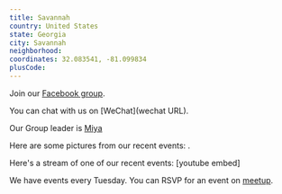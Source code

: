 ```yaml
---
title: Savannah
country: United States
state: Georgia
city: Savannah
neighborhood: 
coordinates: 32.083541, -81.099834
plusCode:
---
```

Join our [Facebook group](https://www.facebook.com/groups/free.code.camp.savannah).

You can chat with us on [WeChat](wechat URL).

Our Group leader is [Miya](freecodecamp.org/miya)

Here are some pictures from our recent events:
![]().

Here's a stream of one of our recent events:
[youtube embed]

We have events every Tuesday. You can RSVP for an event on [meetup](meetupurl).
